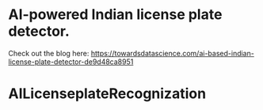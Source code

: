 # AI-powered Indian license plate detector.
Check out the blog here: https://towardsdatascience.com/ai-based-indian-license-plate-detector-de9d48ca8951
# AILicenseplateRecognization
